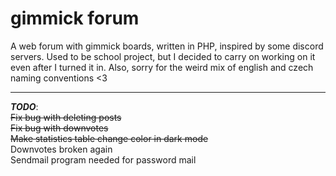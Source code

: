 # gimmick forum
A web forum with gimmick boards, written in PHP, inspired by some discord servers.
Used to be school project, but I decided to carry on working on it even after I turned it in.
Also, sorry for the weird mix of english and czech naming conventions <3

---

***TODO***:<br>
~~Fix bug with deleting posts~~
<br>
~~Fix bug with downvotes~~
<br>
~~Make statistics table change color in dark mode~~
<br>
Downvotes broken again
<br>
Sendmail program needed for password mail
<br>
